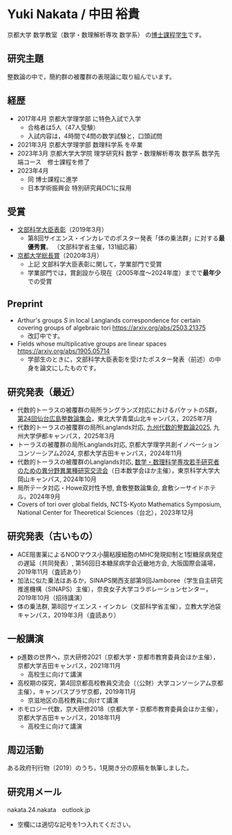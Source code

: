 # Yuki Nakata / 中田 裕貴
京都大学 数学教室（数学・数理解析専攻 数学系） の[博士課程学生](https://www.math.kyoto-u.ac.jp/ja/member/graduate)です。
## 研究主題
整数論の中で，簡約群の被覆群の表現論に取り組んでいます。
## 経歴
- 2017年4月 京都大学理学部 に特色入試で入学
  - 合格者は5人（47人受験）
  - 入試内容は，4時間で4問の数学試験と，口頭試問
- 2021年3月 京都大学理学部 数理科学系 を卒業
- 2023年3月 京都大学大学院 理学研究科 数学・数理解析専攻 数学系 数学先端コース　修士課程を修了
- 2023年4月
  - 同 博士課程に進学
  - 日本学術振興会 特別研究員DC1に採用
## 受賞
- [文部科学大臣表彰](https://sci.kyoto-u.ac.jp/ja/news/detail_1066)（2019年3月）
  - 第8回サイエンス・インカレでのポスター発表「体の乗法群」に対する**最優秀賞**。
    （文部科学省主催，131組応募）
- [京都大学総長賞](https://www.kyoto-u.ac.jp/ja/education-campus/Recognition/presidents/ceremony)（2020年3月）
  - 上記 文部科学大臣表彰に関して，学業部門で受賞
  - 学業部門では，賞創設から現在（2005年度～2024年度）までで**最年少**での受賞
## Preprint
- Arthur's groups $S$ in local Langlands correspondence for certain covering groups of algebraic tori
  https://arxiv.org/abs/2503.21375
  - 改訂中です。
- Fields whose multiplicative groups are linear spaces
  https://arxiv.org/abs/1905.05714
  - 学部生のときに，文部科学大臣表彰を受けたポスター発表（前述）の中身を論文にしたものです。
## 研究発表（最近）
- 代数的トーラスの被覆群の局所ラングランズ対応におけるパケットのS群，[第24回仙台広島整数論集会](https://math0.pm.tokushima-u.ac.jp/~hiroki/hiroshima25.html)，東北大学青葉山北キャンパス，2025年7月
- 代数的トーラスの被覆群の局所Langlands対応, [九州代数的整数論2025](https://sites.google.com/view/kyushuant2025), 九州大学伊都キャンパス，2025年3月[](（口頭）)
- トーラスの被覆群の局所Langlands対応, 京都大学理学共創イノベーションコンソーシアム2024, 京都大学吉田キャンパス，2024年11月[](（ポスター）)
- 代数的トーラスの被覆群のLanglands対応, [数学・数理科学専攻若手研究者のための異分野異業種研究交流会](https://jsiam.org/jsiam_archive/kr/career2024/)（日本数学会ほか主催），東京科学大学大岡山キャンパス, 2024年10月[](（ポスター）)
- 局所テータ対応・Howe双対性予想, 倉敷整数論集会, 倉敷シーサイドホテル，2024年9月[](（口頭）)
- Covers of tori over global fields, NCTS-Kyoto Mathematics Symposium, National Center for Theoretical Sciences（台北），2023年12月[](（ポスター）)
## 研究発表（古いもの）
- ACE阻害薬によるNODマウス小腸粘膜細胞のMHC発現抑制と1型糖尿病発症の遅延（共同発表）, 第56回日本糖尿病学会近畿地方会, 大阪国際会議場，2019年11月（[](口頭，)査読あり）
- 加法に似た乗法はあるか，SINAPS関西支部第9回Jamboree（学生自主研究推進機構（SINAPS）主催），奈良女子大学コラボレーションセンター，2019年10月（[](口頭，)招待講演）
- 体の乗法群, 第8回サイエンス・インカレ（文部科学省主催），立教大学池袋キャンパス，2019年3月（[](ポスター，)査読あり）
## 一般講演
- p進数の世界へ，京大研修2021（京都大学・京都市教育委員会ほか主催），京都大学吉田キャンパス，2021年11月
  - 高校生に向けて講演
- 高校期の探究，第4回京都高校教員交流会（（公財）大学コンソーシアム京都主催），キャンパスプラザ京都，2019年11月
  - 京滋地区の高校教員に向けて講演
- ホモロジー代数，京大研修2018（京都大学・京都市教育委員会ほか主催），京都大学吉田キャンパス，2018年11月
  - 高校生に向けて講演
## 周辺活動
ある政府刊行物（2019）のうち，1見開き分の原稿を執筆しました。
## 研究用メール
nakata.24.nakata　outlook.jp
- 空欄には適切な記号を1つ入れてください。
<!---
NakataNak/NakataNak is a ✨ special ✨ repository because its `README.md` (this file) appears on your GitHub profile.
You can click the Preview link to take a look at your changes.
--->
